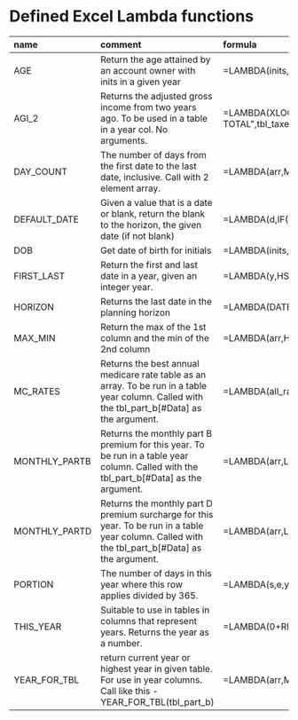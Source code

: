 # Defined Excel Lambda functions

| name          | comment                                                                                                                                          | formula                                                                                                                               |
|:--------------|:-------------------------------------------------------------------------------------------------------------------------------------------------|:--------------------------------------------------------------------------------------------------------------------------------------|
| AGE           | Return the age attained by an account owner with inits in a given year                                                                           | =LAMBDA(inits,yr,ROUNDDOWN(((DATE(yr,12,31)-DOB(inits))/365.25),0))                                                                   |
| AGI_2         | Returns the adjusted gross income from two years ago.  To be used in a table in a year col. No arguments.                                        | =LAMBDA(XLOOKUP("Adjusted gross - TOTAL",tbl_taxes[Key],CHOOSECOLS(tbl_taxes[#Data],-2+XMATCH(this_col_name(),tbl_taxes[#Headers])))) |
| DAY_COUNT     | The number of days from the first date to the last date, inclusive. Call with 2 element array.                                                   | =LAMBDA(arr,MAX(0,1+SUM({-1,1}*arr)))                                                                                                 |
| DEFAULT_DATE  | Given a value that is a date or blank, return the blank to the horizon, the given date (if not blank)                                            | =LAMBDA(d,IF(ISBLANK(d),HORIZON(),d))                                                                                                 |
| DOB           | Get date of birth for initials                                                                                                                   | =LAMBDA(inits,XLOOKUP(inits,tbl_people[Initials],tbl_people[DOB]))                                                                    |
| FIRST_LAST    | Return the first and last date in a year, given an integer year.                                                                                 | =LAMBDA(y,HSTACK(DATE(y,1,1),DATE(y,12,31)))                                                                                          |
| HORIZON       | Returns the last date in the planning horizon                                                                                                    | =LAMBDA(DATE(0+RIGHT(TAKE(tbl_balances[#Headers],1,-1),4),12,31))                                                                     |
| MAX_MIN       | Return the max of the 1st column and the min of the 2nd column                                                                                   | =LAMBDA(arr,HSTACK(MAX(CHOOSECOLS(arr,1)),MIN(CHOOSECOLS(arr,2))))                                                                    |
| MC_RATES      | Returns the best annual medicare rate table as an array. To be run in a table year column. Called with the tbl_part_b[#Data] as the argument.    | =LAMBDA(all_rates,FILTER(all_rates,CHOOSECOLS(all_rates,1)=YEAR_FOR_TBL(all_rates)))                                                  |
| MONTHLY_PARTB | Returns the monthly part B premium for this year. To be run in a table year column. Called with the tbl_part_b[#Data] as the argument.           | =LAMBDA(arr,LET(rates,MC_RATES(arr),m,CHOOSECOLS(rates,3),b,CHOOSECOLS(rates,4),XLOOKUP(AGI_2(),m,b,0,1)))                            |
| MONTHLY_PARTD | Returns the monthly part D premium surcharge for this year. To be run in a table year column. Called with the tbl_part_b[#Data] as the argument. | =LAMBDA(arr,LET(rates,MC_RATES(arr),m,CHOOSECOLS(rates,3),b,CHOOSECOLS(rates,5),XLOOKUP(AGI_2(),m,b,0,1)))                            |
| PORTION       | The number of days in this year where this row applies divided by 365.                                                                           | =LAMBDA(s,e,y,DAY_COUNT(MAX_MIN(VSTACK(HSTACK(s,DEFAULT_DATE(e)),FIRST_LAST(y))))/365)                                                |
| THIS_YEAR     | Suitable to use in tables in columns that represent years. Returns the year as a number.                                                         | =LAMBDA(0+RIGHT(this_col_name(),4))                                                                                                   |
| YEAR_FOR_TBL  | return current year or highest year in given table. For use in year columns. Call like this - YEAR_FOR_TBL(tbl_part_b)                           | =LAMBDA(arr,MIN(THIS_YEAR(),MAX(CHOOSECOLS(arr,1))))                                                                                  |
